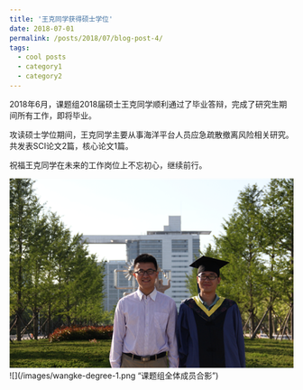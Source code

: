 ```yaml
---
title: '王克同学获得硕士学位'
date: 2018-07-01
permalink: /posts/2018/07/blog-post-4/
tags:
  - cool posts
  - category1
  - category2
---
```


2018年6月，课题组2018届硕士王克同学顺利通过了毕业答辩，完成了研究生期间所有工作，即将毕业。

攻读硕士学位期间，王克同学主要从事海洋平台人员应急疏散撤离风险相关研究。共发表SCI论文2篇，核心论文1篇。

祝福王克同学在未来的工作岗位上不忘初心，继续前行。

![](/images/wangke-degree-2.png  "王克同学与导师合影")
![](/images/wangke-degree-1.png  “课题组全体成员合影”)
